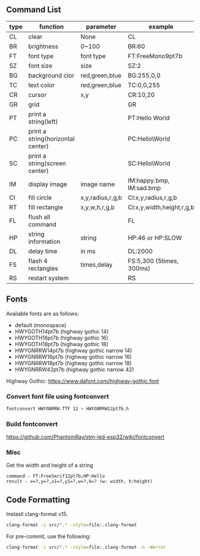 ## Command List

| type | function                          | parameter        | example                   |
| ---- | --------------------------------- | ---------------- | ------------------------- |
| CL   | clear                             | None             | CL                        |
| BR   | brightness                        | 0~100            | BR:60                     |
| FT   | font type                         | font type        | FT:FreeMono9pt7b          |
| SZ   | font size                         | size             | SZ:2                      |
| BG   | background clor                   | red,green,blue   | BG:255,0,0                |
| TC   | text color                        | red,green,blue   | TC:0,0,255                |
| CR   | cursor                            | x,y              | CR:10,20                  |
| GR   | grid                              |                  | GR                        |
| PT   | print a string(left)              |                  | PT:Hello World            |
| PC   | print a string(horizontal center) |                  | PC:Hello\World            |
| SC   | print a string(screen center)     |                  | SC:Hello\World            |
| IM   | display image                     | image name       | IM:happy.bmp, IM:sad.bmp  |
| CI   | fill circle                       | x,y,radius,r,g,b | CI:x,y,radius,r,g,b       |
| RT   | fill rectangle                    | x,y,w,h,r,g,b    | CI:x,y,width,height,r,g,b |
| FL   | flush all command                 |                  | FL                        |
| HP   | string information                | string           | HP:46 or HP:SLOW          |
| DL   | delay time                        | in ms            | DL:2000                   |
| FS   | flash 4 rectangles                | times,delay      | FS:5,300 (5times, 300ms)  |
| RS   | restart system                    |                  | RS                        |

## Fonts

Available fonts are as follows:

- default (monospace)
- HWYGOTH14pt7b (highway gothic 14)
- HWYGOTH16pt7b (highway gothic 16)
- HWYGOTH18pt7b (highway gothic 18)
- HWYGNRRW14pt7b (highway gothic narrow 14)
- HWYGNRRW16pt7b (highway gothic narrow 16)
- HWYGNRRW18pt7b (highway gothic narrow 18)
- HWYGNRRW42pt7b (highway gothic narrow 42)

Highway Gothic: https://www.dafont.com/highway-gothic.font

### Convert font file using fontconvert

```sh
fontconvert HWYGNRRW.TTF 12 > HWYGNRRW12pt7b.h

```

### Build fontconvert

https://github.com/PhantomRay/stm-led-esp32/wiki/fontconvert

### Misc

Get the width and height of a string

```
command - FT:FreeSerif12pt7b;HP:Hello
result - x=?,y=?,x1=?,y1=?,w=?,h=? (w: width, h:height)
```

## Code Formatting

Instasll clang-format v15.

```sh
clang-format -i src/*.* -style=file:.clang-format
```

For pre-commit, use the following:

```sh
clang-format -i src/*.* -style=file:.clang-format -n -Werror
```
